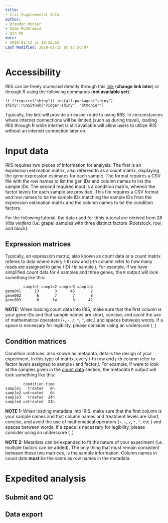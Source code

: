 ```yaml
---
title:
- Iris Supplemental Info
author:        
- Brandon Monier
- Adam McDermaid
- Qin Ma
date:       
- 2018-01-12 at 10:36:52
Last Modified: 2018-01-25 at 17:56:07
---
```


# Accessibility 
IRIS can be freely accessed directly through this
[link](http://bmbl.sdstate.edu/VIDGER/) (**change link later**) or through R
using the following commands (**not available yet**):

```{r}
if (!require("shiny")) install.packages("shiny")
shiny::runGitHub("vidger-shiny", "btmonier")
```

Typically, the link will provide an easier route to using IRIS. In
circumstances where internet connections will be limited (such as during
travel), loading IRIS through R while internet is still available will allow
users to utilize IRIS without an internet connection later on.

# Input data
IRIS requires two pieces of information for analysis. The first is an
expression estimation matrix, also referred to as a count matrix, displaying
the gene expression estimates for each sample. The format requires a CSV file
with the row names to list the gen IDs and column names to list the sample IDs.
The second required input is a condition matrix, wherein the factor levels for
each sample are provided. This file requires a CSV format and row names to be
the sample IDs matching the sample IDs from the expression estimation matrix
and the column names to be the condition factors. 

For the following tutorial, the data used for thhis tutorial are derived from
28 *Vitis vinifera* (i.e. grape) samples with three distinct factors
(Rootstock, row, and block).

## Expression matrices
Typically, an expression matrix, also known as count data or a count matrix
referes to data where every $i$-th row and $j$-th column refer to how many
reads are assigned to gene (ID) $i$ in sample $j$. For example, if we have
simplified count data for 4 samples and three genes, the `R` output will look
something like this:

```{r}
        sample1 sample2 sample3 sample4
gene001      23       3      45       2
gene002       6       7       7       8
gene003       0      34       3      42
```

**NOTE:** When loading count data into IRIS, make sure that the first column is
your gene IDs and that sample names are short, concise, and avoid the use of
mathematical operators (`+`, `-`, `/`, `*`, `^`, etc.) and spaces between
words. If a space is necessary for legibility, please consider using an
underscore (`_`)

## Condition matrices
Condition matrices, also known as metadata,  details the design of your
experiment. In this type of matrix, every $i$-th row and $j$-th column refer to
factor levels assigned to sample $i$ and factor $j$. For example, if were to
look at the samples given in the [count data](#count-mat) section, the metadata
`R` output will look something like this:

```{r}
        condition time
sample1   treated   0h
sample2 untreated   0h
sample3   treated  24h
sample4 untreated  24h
```

**NOTE 1:** When loading metadata into IRIS, make sure that the first column is
your sample names and that column names and treatment levels are short,
concise, and avoid the use of mathematical operators (`+`, `-`, `/`, `*`, `^`,
etc.) and spaces between words. If a space is necessary for legibility, please
consider using an underscore (`_`) 

**NOTE 2:** Metadata can be expanded to fit the nature of your experiment (i.e.
multiple factors can be added). The only thing that must remain consistent
between these two matrices, is the sample information. Column names in count
data **must** be the same as row names in the metadata.


# Expedited analysis

## Submit and QC

## Data export
